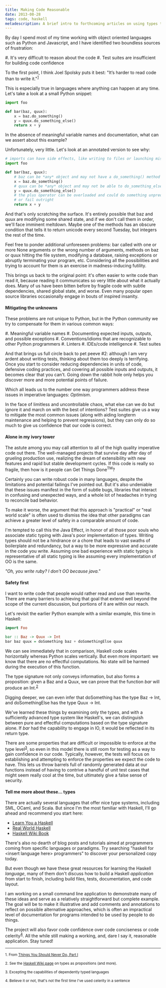 ```yaml
---
title: Making Code Reasonable
date: 2013-08-28
tags: code, haskell
metadescription: A brief intro to forthcoming articles on using types to increase confidence in code
---
```


By day I spend most of my time working with object oriented languages such as
Python and Javascript, and I have identified two boundless sources of
frustration:

#. It's very difficult to reason about the code
#. Test suites are insufficient for building code confidence

To the first point, I think Joel Spolsky puts it best: "It’s harder to read code
than to write it."<sup>[1](#footnote1)</sup>

This is especially true in languages where anything can happen at any
time. Let's take a look at a small Python snippet:

```python
import foo

def bar(baz, quux):
    x = baz.do_something()
    y = quux.do_something_else()
    return x + y
```

In the absence of meaningful variable names and documentation, what can we
assert about this example?

Unfortunately, very little. Let's look at an annotated version to see why:

```python
# imports can have side effects, like writing to files or launching missiles
import foo

def bar(baz, quux):
    # baz can be *any* object and may not have a do_something() method
    x = baz.do_something()
    # quux can be *any* object and may not be able to do_something_else()
    y = quux.do_something_else()
    # the plus operator can be overloaded and could do something unpredictable
    # or fail outright
    return x + y
```

And that's only scratching the surface. It's entirely possible that baz and quux
are modifying some shared state, and if we don't call them in order, we'll face
imminent meltdown. Maybe one of the methods has an obscure condition that tells
it to return unicode every second Tuesday, but integers the rest of the time.

Feel free to ponder additional unforeseen problems: bar called with one or more
None arguments or the wrong number of arguments, methods on baz or quux hitting
the file system, modifying a database, raising exceptions or abruptly
terminating your program, etc. Considering all the possibilities and trying to
account for them is an exercise in madness-inducing futility.

This brings us back to the original point: it's often easier to write code than
read it, because reading it communicates so very little about what it actually
does. Many of us have been bitten before by fragile code with subtle
dependencies, shared global state, and worse. Even many popular open source
libraries occasionally engage in bouts of inspired insanity.


#### Mitigating the unknowns

These problems are not unique to Python, but in the Python community we try to
compensate for them in various common ways:

#. Meaningful variable names
#. Documenting expected inputs, outputs, and possible exceptions
#. Conventions/idioms that are recognizable to other Python programmers
#. Linters
#. IDEs/code intelligence
#. Test suites

And that brings us full circle back to pet peeve #2: although I am very ardent
about writing tests, thinking about them too deeply is terrifying. Once you
start to consider reducing dependencies in units of code, defensive coding
practices, and covering all possible inputs and outputs, it becomes clear that
you can't.  Going down the rabbit hole only helps you discover more and more
potential points of failure.

Which all leads us to the number one way programmers address these issues
in imperative languages: *Optimism*.

In the face of limitless and uncontrollable chaos, what else can we do but
ignore it and march on with the best of intentions? Test suites give us a way
to mitigate the most common issues (along with aiding longterm maintenance and
helping to prevent regressions), but they can only do so much to give us
confidence that our code is correct.


#### Alone in my ivory tower

The astute among you may call attention to all of the high quality imperative
code out there. The well-managed projects that survive day after day of grueling
production use, realizing the dream of extensibility with new features and rapid
but stable development cycles. If this code is really so fragile, then how is
it people can Get Things Done<sup>TM</sup>?

Certainly you can write robust code in many languages, despite the limitations
and potential failings I've pointed out. But it's also undeniable that these
issues manifest in the form of subtle bugs, libraries that interact in confusing
and unexpected ways, and a whole lot of headaches in trying to reconcile bad
behavior.

To make it worse, the argument that this approach is "practical" or "real world
scale" is often used to dismiss the idea that other paradigms can
achieve a greater level of safety in a comparable amount of code.

I'm tempted to call this the Java Effect, in honor of all those poor souls who
associate static typing with Java's poor implementation of types. Writing types
should not be a hindrance or a chore that leads to vast swaths of boilerplate
and redundancy, but a way to be more expressive and
accurate in the code you write. Assuming one bad experience with static typing
is representative of all static typing is like assuming every implementation of
OO is the same.

*"Oh, you write ruby? I don't OO because java."*


#### Safety first

I want to write code that people would rather read and use than rewrite. There
are many barriers to achieving that goal that extend well beyond the scope of
the current discussion, but portions of it are within our reach.

Let's revisit the earlier Python example with a similar example, this time in
Haskell:

```haskell
import Foo

bar :: Baz -> Quux -> Int
bar baz quux = doSomething baz + doSomethingElse quux
```

We can see immediately that in comparison, Haskell code scales horizontally
whereas Python scales vertically. But even more important: we know that there
are no effectful computations. No state will be harmed during the execution of
this function.

The type signature not only conveys information, but also forms a
proposition: given a Baz and a Quux, we can prove that the function
*bar* will produce an Int.<sup>[2](#footnote2)</sup>

Digging deeper, we can even infer that doSomething has the type Baz -> Int, and
doSomethingElse has the type Quux -> Int.

We've learned these things by examining only the types, and with a sufficiently
advanced type system like Haskell's, we can distinguish between pure and
effectful computations based on the type signature alone. If *bar* had the
capability to engage in IO, it would be reflected in its return type.

There are some properties that are difficult or impossible to enforce at the
type level<sup>[3](#footnote3)</sup>, so even in this model there is still room
for testing as a way to gain confidence in our code. Typically, however, the
tests will focus on establishing and attempting to enforce the properties we
expect the code to have. This lets us throw barrels full of randomly generated
data at our functions instead of having to contrive a handful of unit test cases
that might seem really cool at the time, but ultimately give a false sense of
security.

#### Tell me more about these... types

There are actually several languages that offer nice type systems, including
SML, OCaml, and Scala. But since I'm the most familiar with Haskell, I'll go
ahead and recommend you start here:

* [Learn You a Haskell](http://learnyouahaskell.com/)
* [Real World Haskell](http://book.realworldhaskell.org/)
* [Haskell Wiki Book](http://en.wikibooks.org/wiki/Haskell)

There's also no dearth of blog posts and tutorials aimed at programmers coming
from specific languages or paradigms. Try searching "haskell for &lt;insert
language here&gt; programmers" to discover your personalized copy today.

But even though we have these great resources for learning the Haskell
*language*, many of them don't discuss how to build a Haskell *application* from
start to finish, including build files, tests, documentation, and code layout.

I am working on a small command line application to demonstrate many of these
ideas and serve as a relatively straightforward but complete example. The goal
will be to make it illustrative and add comments and annotations to reflect on
possible alternative approaches, which is often an impractical level of
documentation for programs intended to be used by people to do things.

The project will also favor code confidence over code conciseness or code
celerity<sup>[4](#footnote4)</sup>. All the while still making a working, and, dare I say it,
reasonable application. Stay tuned!

<hr />

<sub><a id="footnote1">1.</a> From [Things You Should Never Do, Part I](http://www.joelonsoftware.com/articles/fog0000000069.html)</sub>

<sub><a id="footnote2">2.</a> See the [Haskell Wiki page](http://www.haskell.org/haskellwiki/Curry-Howard-Lambek_correspondence)
on types as propositions (and more).
</sub>

<sub><a id="footnote3">3.</a> Excepting the capabilities of dependently typed
languages</sub>

<sub><a id="footnote4">4.</a> Believe it or not, that's not the first time I've
used celerity in a sentence</sub>
